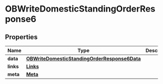 # OBWriteDomesticStandingOrderResponse6

## Properties
Name | Type | Description | Notes
------------ | ------------- | ------------- | -------------
**data** | [**OBWriteDomesticStandingOrderResponse6Data**](OBWriteDomesticStandingOrderResponse6Data.md) |  | 
**links** | [**Links**](Links.md) |  |  [optional]
**meta** | [**Meta**](Meta.md) |  |  [optional]

